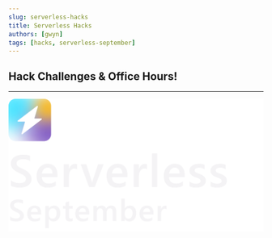 ```yaml
---
slug: serverless-hacks
title: Serverless Hacks
authors: [gwyn]
tags: [hacks, serverless-september]
---
```



## Hack Challenges & Office Hours!

---

![Campaign](../static/img/campaign_banner.png)
